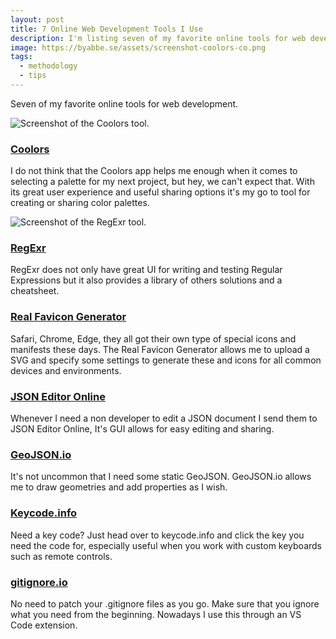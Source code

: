 ```yaml
---
layout: post
title: 7 Online Web Development Tools I Use
description: I'm listing seven of my favorite online tools for web development.
image: https://byabbe.se/assets/screenshot-coolors-co.png
tags:
  - methodology
  - tips
---
```


Seven of my favorite online tools for web development.

![Screenshot of the Coolors tool.][1]

### [Coolors][0]

I do not think that the Coolors app helps me enough when it comes to selecting a palette for my next project, but hey, we can't expect that. With its great user experience and useful sharing options it's my go to tool for creating or sharing color palettes.

![Screenshot of the RegExr tool.][3]

### [RegExr][2]

RegExr does not only have great UI for writing and testing Regular Expressions but it also provides a library of others solutions and a cheatsheet.


### [Real Favicon Generator][4]

Safari, Chrome, Edge, they all got their own type of special icons and manifests these days. The Real Favicon Generator allows me to upload a SVG and specify some settings to generate these and icons for all common devices and environments.

### [JSON Editor Online][5]

Whenever I need a non developer to edit a JSON document I send them to JSON Editor Online, It's GUI allows for easy editing and sharing.

### [GeoJSON.io][6]

It's not uncommon that I need some static GeoJSON. GeoJSON.io allows me to draw geometries and add properties as I wish.

### [Keycode.info][7]

Need a key code? Just head over to keycode.info and click the key you need the code for, especially useful when you work with custom keyboards such as remote controls.

### [gitignore.io][8]

No need to patch your .gitignore files as you go. Make sure that you ignore what you need from the beginning. Nowadays I use this through an VS Code extension.

[0]: https://coolors.co/011638-364156-cdcdcd-dff8eb-214e34
[1]: https://byabbe.se/assets/screenshot-coolors-co.png
[2]: https://regexr.com/
[3]: https://byabbe.se/assets/screenshot-regexr.png
[4]: https://realfavicongenerator.net/
[5]: https://jsoneditoronline.org/
[6]: http://geojson.io/
[7]: http://keycode.info/
[8]: https://www.gitignore.io/
